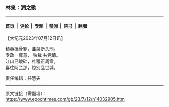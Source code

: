 ### 林泉：润之歌

---

#### [首页](../../../..?n14032905) &nbsp;|&nbsp; [评论](../../../../../epoch-comment?n14032905) &nbsp;|&nbsp; [专题](../../../../../epoch-special?n14032905) &nbsp;|&nbsp; [禁闻](../../../../../epoch-news?n14032905) &nbsp;|&nbsp; [禁书](../../../../../books?n14032905) &nbsp;|&nbsp; [翻墙](https://github.com/gfw-breaker/nogfw/blob/master/README.md?n14032905)


<div class="post_content" id="artbody" itemprop="articleBody">
 <!-- article content begin -->
 <p>
  【大纪元2023年07月12日讯】
 </p>
 <p>
  精英挫骨罪，韭菜断头刑。
  <br/>
  专政一尊意，
  <ok href="https://www.epochtimes.com/gb/tag/%E7%8B%AC%E8%A3%81.html">
   独裁
  </ok>
  共党情。
  <br/>
  江山已破碎，社稷正凋零。
  <br/>
  喜往阿兰那，惊别乱世城。
 </p>
 <p>
  责任编辑：任慧夫
 </p>
 <!-- article content end -->
 <div id="below_article_ad">
 </div>
</div>


---

原文链接（需翻墙）：https://www.epochtimes.com/gb/23/7/12/n14032905.htm